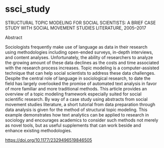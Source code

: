 # ssci_study

STRUCTURAL TOPIC MODELING FOR SOCIAL SCIENTISTS: A BRIEF CASE STUDY WITH SOCIAL MOVEMENT STUDIES LITERATURE, 2005–2017

Abstract

Sociologists frequently make use of language as data in their research using methodologies including open-ended surveys, in-depth interviews, and content analyses. Unfortunately, the ability of researchers to analyze the growing amount of these data declines as the costs and time associated with the research process increases. Topic modeling is a computer-assisted technique that can help social scientists to address these data challenges. Despite the central role of language in sociological research, to date the field has largely overlooked the promise of automated text analysis in favor of more familiar and more traditional methods. This article provides an overview of a topic modeling framework especially suited for social scientific research. By way of a case study using abstracts from social movement studies literature, a short tutorial from data preparation through data analysis is given for the method of structural topic modeling. This example demonstrates how text analytics can be applied to research in sociology and encourages academics to consider such methods not merely as novel tools, but as useful supplements that can work beside and enhance existing methodologies.

https://doi.org/10.1177/2329496519846505
